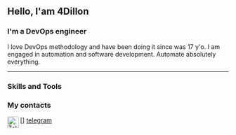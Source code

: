 ## Hello, I'am 4Dillon

### I'm a DevOps engineer

I love DevOps methodology and have been doing it since was 17 y'o.
I am engaged in automation and software development. Automate absolutely everything.

---

### Skills and Tools


### My contacts 

[<img align="left" alt="Telegram" width="26px" src="https://yandex.ru/images/search?rpt=simage&noreask=1&source=qa&text=Telegram&stype=image&lr=213&parent-reqid=1669825315728203-6560401549346525233-sas3-0702-89b-sas-l7-balancer-8080-BAL-3951" />]  [telegram]







[telegram]: https://t.me/devdill
